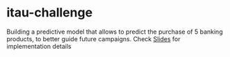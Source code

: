 # itau-challenge
Building a predictive model that allows to predict the purchase of 5 banking products, to better guide future campaigns. Check [Slides](https://docs.google.com/presentation/d/125hodXzxirpdd3NOOsbp9QLF1kOTM6RGqLFFEP9kPH0/edit?usp=sharing) for implementation details
